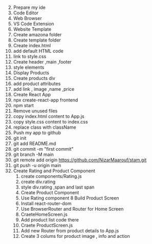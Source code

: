 2. Prepare my ide
  1. Code Editor
  2. Web Browser
  3. VS Code Extension
3. Website Template
  1. Create amazona folder
  2. Create template folder
  3. Create index.html
  4. add default HTML code
  5. link to style.css
  6. Create header ,main ,footer
  7. style elements
4. Display Products
  1. Create products div
  2. add product attributes
  3. add link , image ,name ,price
5. Create React App
  1. npx create-react-app frontend
  2. npm start
  3. Remove unused files
  4. copy index.html content to App.js
  5. copy style.css content to index.css
  6. replace class with className
6. Push my app to github
  1. git init
  2. git add README.md
  3. git commit -m "first commit"
  4. git branch -M main
  5. git remote add origin https://github.com/NizarMaarouf/stam.git
  6. git push -u origin main
7. Create Rating and Product Component
   1. create components/Rating.js
   2. create div.rating
   3. style div.rating ,span and last span
   4. Create Product Component
   5. Use Rating component
8 Build Product Screen
   1. Install react-router-dom
   2. Use BrowserRouter and Router for Home Screen
   3. CraeteHomeScreen.js
   4. Add product list code there
   5. Craete ProductScreen.js
   6. Add new Router from product details to App.js
   7. Create 3 colums for product image , info and action